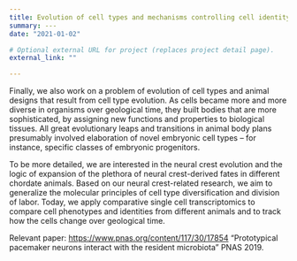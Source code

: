 ```yaml
---
title: Evolution of cell types and mechanisms controlling cell identity
summary: ---
date: "2021-01-02"

# Optional external URL for project (replaces project detail page).
external_link: ""

---
```


Finally, we also work on a problem of evolution of cell types and animal designs that result from cell type evolution. As cells became more and more diverse in organisms over geological time, they built bodies that are more sophisticated, by assigning new functions and properties to biological tissues. All great evolutionary leaps and transitions in animal body plans presumably involved elaboration of novel embryonic cell types – for instance, specific classes of embryonic progenitors. 



To be more detailed, we are interested in the neural crest evolution and the logic of expansion of the plethora of neural crest-derived fates in different chordate animals. Based on our neural crest-related research, we aim to generalize the molecular principles of cell type diversification and division of labor. Today, we apply comparative single cell transcriptomics to compare cell phenotypes and identities from different animals and to track how the cells change over geological time. 

Relevant paper:
https://www.pnas.org/content/117/30/17854
“Prototypical pacemaker neurons interact with the resident microbiota”
PNAS 2019.


